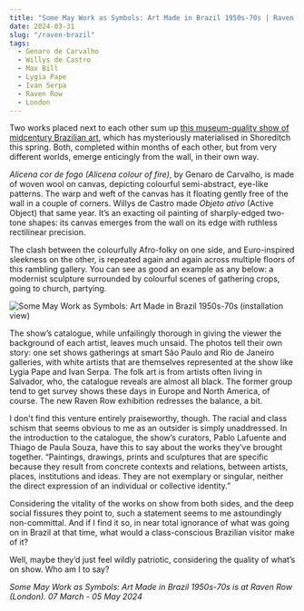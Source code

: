 ```yaml
---
title: "Some May Work as Symbols: Art Made in Brazil 1950s-70s | Raven Row"
date: 2024-03-31
slug: "/raven-brazil"
tags:
  - Genaro de Carvalho
  - Willys de Castro
  - Max Bill
  - Lygia Pape
  - Ivan Serpa
  - Raven Row
  - London
---
```


Two works placed next to each other sum up [this museum-quality show of midcentury Brazilian art](https://ravenrow.org/exhibitions/some-may-work-as-symbols-art-made-in-brazil-1950s-70s), which has mysteriously materialised in Shoreditch this spring. Both, completed within months of each other, but from very different worlds, emerge enticingly from the wall, in their own way.

_Alicena cor de fogo (Alicena colour of fire)_, by Genaro de Carvalho, is made of woven wool on canvas, depicting colourful semi-abstract, eye-like patterns. The warp and weft of the canvas has it floating gently free of the wall in a couple of corners. Willys de Castro made _Objeto ativo_ (Active Object) that same year. It’s an exacting oil painting of sharply-edged two-tone shapes: its canvas emerges from the wall on its edge with ruthless rectilinear precision.

The clash between the colourfully Afro-folky on one side, and Euro-inspired sleekness on the other, is repeated again and again across multiple floors of this rambling gallery. You can see as good an example as any below: a modernist sculpture surrounded by colourful scenes of gathering crops, going to church, partying.

![Some May Work as Symbols: Art Made in Brazil 1950s-70s (installation view)](/brazil-raven.jpeg)

The show’s catalogue, while unfailingly thorough in giving the viewer the background of each artist, leaves much unsaid. The photos tell their own story: one set shows gatherings at smart São Paulo and Rio de Janeiro galleries, with white artists that are themselves represented at the show like Lygia Pape and Ivan Serpa. The folk art is from artists often living in Salvador, who, the catalogue reveals are almost all black. The former group tend to get survey shows these days in Europe and North America, of course. The new Raven Row exhibition redresses the balance, a bit.

I don't find this venture entirely praiseworthy, though. The racial and class schism that seems obvious to me as an outsider is simply unaddressed. In the introduction to the catalogue, the show’s curators, Pablo Lafuente and Thiago de Paula Souza, have this to say about the works they’ve brought together. “Paintings, drawings, prints and sculptures that are specific because they result from concrete contexts and relations, between artists, places, institutions and ideas. They are not exemplary or singular, neither the direct expression of an individual or collective identity.”

Considering the vitality of the works on show from both sides, and the deep social fissures they point to, such a statement seems to me astoundingly non-committal. And if I find it so, in near total ignorance of what was going on in Brazil at that time, what would a class-conscious Brazilian visitor make of it?

Well, maybe they’d just feel wildly patriotic, considering the quality of what’s on show. Who am I to say?

_Some May Work as Symbols: Art Made in Brazil 1950s-70s is at Raven Row (London). 07 March - 05 May 2024_
